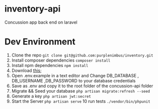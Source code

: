 # inventory-api

Concussion app back end on laravel

# Dev Environment

 1. Clone the repo `git clone git@github.com:purplenimbus/inventory.git`
 2. Install composer dependencies `composer install`
 3. Install npm dependencies `npm install`
 4. Download [this](https://github.com/laravel/laravel/blob/master/.env.example);
 5. Open .env.example in a text editor and Change DB_DATABASE , DB_USERNAME ,DB_PASSWORD to your database credentials
 6. Save as .env and copy it to the root folder of the concussion-api folder
 7. Migrate && Seed your database `php artisan migrate:refresh --seed`
 8. Generate a key `php artisan jwt:secret`
 9. Start the Server `php artisan serve`
 10 run tests `./vendor/bin/phpunit`
